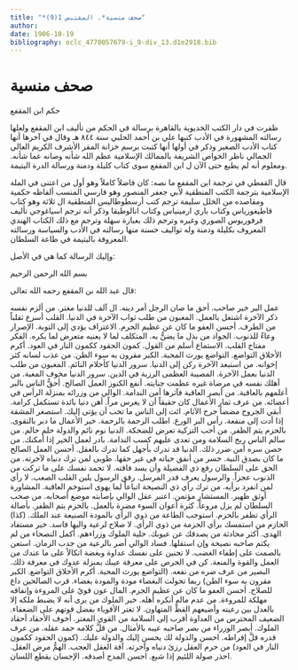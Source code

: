 ```yaml
---
title: "*صحف منسية*. المقتبس 1(9)"
author: 
date: 1906-10-19
bibliography: oclc_4770057679-i_9-div_13.d1e2918.bib
---
```




#  صحف منسية 


 حكم  ابن المقفع 

 ظفرت في دار الكتب الخديوية بالقاهرة برسالة في الحكم من تأليف  ابن المقفع  ولعلها رسالته المشهورة في الأدب كتبها علي بن أحمد الحلبي سنة  ٨٤٤  هـ وقال في آخرها أنها كتاب الأدب الصغير وذكر في أولها أنها كتبت برسم خزانة المقر الأشرف الكريم العالي الجمالي ناظر الخواص الشريفة بالممالك الإسلامية عظم الله شأنه وصانه عما شأنه. ومعلوم أنه لم يطبع حتى الآن ل  ابن المقفع  سوى كتاب كليلة ودمنة ورسالة الدرة اليتيمة. 

 قال القفطي في ترجمة  ابن المقفع  ما نصه: كان فاضلاً كاملاً وهو أول من اعتنى في الملة الإسلامية بترجمة الكتب المنطقية لأبي جعفر المنصور وهو فارسي المنسب ألفاظه حكمية ومقاصده من الخلل سليمة ترجم كتب أرسطوطاليس المنطقية ال  ثلاثة  وهو كتاب   قاطيغورياس وكتاب باري ارمينياس وكتاب انالوطيقا وذكر أنه ترجم اسياغوجي تأليف فرفوريوس الصوري وغيره وترجم ذلك بعبارة سهلة وترجم مع ذلك الكتاب الهندي المعروف بكليلة ودمنة وله تواليف حسنة منها رسالته في الأدب والسياسة ورسالته المعروفة باليتيمة في طاعة السلطان. 

 وإليك الرسالة كما هي في الأصل: 

 بسم الله الرحمن الرحيم 

 قال  عبد الله  بن المقفع  رحمه الله تعالى: 

 عمل البر خير صاحب. أحق ما صان الرجل أمر دينه. ال  آلف  للدنيا مغتر. من ألزم نفسه ذكر الآخرة اشتغل بالعمل. المغبون من طلب ثواب الآخرة في الدنيا. القلب أسرع تقلباً من الطرف. أحسن العفو ما كان عن عظيم الحرم. الاعتراف يؤدي إلى التوبة. الإصرار وعاءٌ للذنوب. الجواد من بذل ما يضنُّ به. المتكلف لما لا يعنيه متعرض لما يكره. الفكر مفتاح القلب. الاستماع أسلم من القول. كمون الحقود ككمون النار في العود. أكرم الأخلاق التواضع. التواضع يورث المحبة. الكبر مقرون به سوء الظن. من عذب لسانه كثر إخوانه. من استبعد الآخرة ركن إلى الدنيا. سرور الدنيا كأحلام النائم. المغبون من طلب الدنيا بعمل الآخرة. المصيبة العظمى الرزية في الدين. سرور الدنيا مخوف المغبة. من   أهلك نفسه في مرضاة غيره عظمت جنايته. أنفع الكنوز العمل الصالح. أحقُّ الناس بالبر أعلمهم بالعاقبة. من أبصر العاقبة فآثرها أمن الندامة. الوالي من وزرائه بمنزلة الرأس في أعضائه. من عرف ثمار الأعمال كان حقيقاً أن لا يغرس مراً. أهن دنيا بائدة تستكمل كرامة. أبقي الجروح مضضاً جرح الآثام. ائت إلى الناس ما تحب أن يؤتى إليك. استصغر المشقة إذا أدت إلى منفعة. رأس البر الورع. اطلب الرحمة بالرحمة. خير الأعمال ما دبر بالتقوى. بالحزم يتم الظفر. من أحب التزكية تعرض للضحكة. الدنيا نوم نائم والدولة حلم حالم. من سالم الناس ربح السلامة ومن تعدى عليهم كسب الندامة. بادر لعمل الخير إذا أمكنك. من حصن سره أمن ضرر ذلك. الدنيا قد تدرك بأجهل كما تدرك بالعقل. أحسن العمل الصالح ما كان بصدق النية. خسر من أنفق حياته في غير حقها. طوبى لمن ترك دنياه لآخرته. من الحق على السلطان رفع ذي الفضيلة وأن يسد فاقته. لا تحمد نفسك على ما تركت من الذنوب عجزاً. والرسول يعرف قدر المرسل. رفق الرسول يلين القلب الصعب. لا رأي لمن انفرد برأيه. من ترك رأي ذي النصيحة اتباعاً لما يهوى استوخم العاقبة. المشاورة أوثق ظهير. المستشار مؤتمن. اعتبر عقل الوالي بإصابته   موضع أصحابه. من صحب السلطان لم يزل مروعاً. كثرة أعوان السوء مضرة بالعمل. بالحزم يتم الظفر. بأصالة الرأي تظفر بالحزم. استوجب الطاعة من ذوي الرأي بالمودة الصنيعة عند الملك. (كذا) الحازم من استمسك برأي الحزمة من ذوي الرأي. لا صلاح لرعية واليها فاسد. خير مستفاد الهدى. أكثر محادثة من يصدقك عن عيوبك. حلية الملوك وزراءهم. أكمل النصحاء من لم يكتم صاحبه نصيحة وإن استقلها. فساد الوالي أضر بالرعية من جدب الزمان. استعن بالصمت على إطفاء الغضب. لا تجنين على نفسك عداوة وبغضة اتكالاً على ما عندك من العمل والقوة والمنعة. كن في الحرص على معرفة عيبك بمنزلة عدوك في معرفة ذلك. البصير من عرف ضره من نفعه. (التواضع يورث المحبة. أكرم الأخلاق التواضع. الكبر مقرون به سوء الظن) ربما تحولت البغضاء مودة والمودة بغضاء. قرب الصالحين داع للصلاح. أحسن العفو ما كان عن عظيم الجرم. المال عون قويٌ على المروءة وإنفاقه مهلكة للمروءة. من عدم ماله أنكره أهله. خير الملوك من يرى أنه لا يضبط ملكه إلا بالعدل بين رعيته وأضيعهم الفظُّ المتهاون. لا تغتر الأقوياء   بفضل قوتهم على الضعفاء. الضعيف المحترس من العداوة أقرب إلى السلامة من القوي المغتر. أخوف الأحقاد أحقاد الملوك. أبصر الوزراء من بصر صاحبه عيبه بالأمثال. من قلَّ كلامه حمد عقله. من عرف قدره قلَّ إفراطه. احسن والدولة لك يحسن إليك والدولة عليك. (كمون الحقود ككمون النار في العود) من حرم العقل رزئ دنياه وآخرته. آفة العقل العجب. الهمُّ مرض العقل. احذر صولة اللئيم إذا شبع. احسن المدح أصدقه. الإحسان يقطع اللسان. 

